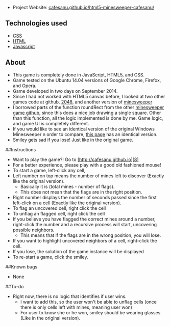     
- Project Website: [cafesanu.github.io/html5-minesweeper-cafesanu/][1]

## Technologies used
- [CSS][6]
- [HTML][7]
- [Javascript][2]


## About
* This game is completely done in JavaScript, HTML5, and CSS.
* Game tested on the Ubuntu 14.04 versions of Google Chrome, Firefox, and Opera.
* Game developed in two days on September 2014.
* Since I had not worked with HTML5 canvas before, I looked at two other games code at github. [2048][3], and another version of [minesweeper][4]
* I borrowed parts of the function roundRect from the other [minesweeper game github][4], since this does a nice job drawing a single square. Other than this function, all the logic implemented is done by me. Game logic, and game UI is completely different.
* If you would like to see an identical version of the original Windows Minesweeper n order to compare, [this page][5] has an identical version.
* Smiley gets sad if you lose! Just like in the original game.

##Instructions
* Want to play the game?! Go to [http://cafesanu.github.io][8]
* For a better experience, please play with a good old fashioned mouse!
* To start a game, left-click any cell,
* Left number on top means the number of mines left to discover (Exactly like the original version). 
  * Basically it is (total mines - number of flags). 
  * This does not mean that the flags are in the right  position.
* Right number displays the number of seconds passed since the first left-click on a cell (Exactly like the original version).
* To flag an uncovered cell, right click the cell
* To unflag an flagged cell, right click the cell
* If you believe you have flagged the correct mines around a number, right-click the number and a recursive process will start, uncovering possible neighbors.
  * This means that if the flags are in the wrong position, you will lose.
* If you want to highlight uncovered neighbors of a cell, right-click the cell.
* If you lose, the solution of the game instance will be displayed
* To re-start a game, click the smiley.

##Known bugs
* None

##To-do
* Right now, there is no logic that identifies if user wins.
  * I want to add this, so the user won't be able to unflag cells (once there is only cells left with mines, meaning user won)
  * For user to know she or he won, smiley should be wearing glasses (Like in the original version).



[1]: http://cafesanu.github.io/html5-minesweeper-cafesanu
[2]: http://www.w3schools.com/js/
[3]: https://github.com/gabrielecirulli/2048
[4]: https://github.com/Joeynoh/HTML5-Minesweeper/
[5]: http://minesweeperonline.com/
[6]: http://www.w3.org/Style/CSS/Overview.en.html
[7]: http://www.w3.org/
[8]: http://cafesanu.github.io/

